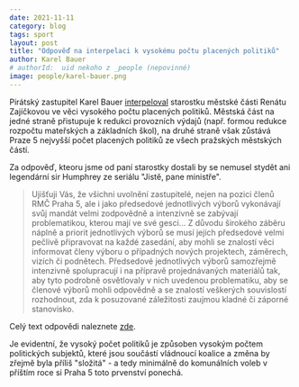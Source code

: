 ```yaml
---
date: 2021-11-11
category: blog
tags: sport
layout: post
title: "Odpověď na interpelaci k vysokému počtu placených politiků"
author: Karel Bauer
# authorId:  uid nekoho z _people (nepovinné)
image: people/karel-bauer.png
---
```


Pirátský zastupitel Karel Bauer [interpeloval](https://praha5.pirati.cz/aktuality/Interpelace-vysoky-pocet-uvolnenych-zastupitelu.html) starostku městské části Renátu Zajíčkovou ve věci vysokého počtu placených politiků.
Městská část na jedné straně přistupuje k redukci provozních výdajů (např. formou redukce rozpočtu mateřských a základních škol), na druhé straně však zůstává Praze 5 nejvyšší počet placených politiků ze všech pražských městských částí.

Za odpověď, kteoru jsme od paní starostky dostali by se nemusel stydět ani legendární sir Humphrey ze seriálu "Jistě, pane ministře".

> Ujišťuji Vás, že všichni uvolnění zastupitelé, nejen na pozici členů RMČ Praha 5, ale i jako předsedové jednotlivých výborů vykonávají svůj mandát velmi zodpovědně a intenzivně se zabývají problematikou, kterou mají ve své gesci... Z důvodu širokého záběru náplně a priorit jednotlivých výborů se musí jejich předsedové velmi pečlivě připravovat na každé zasedání, aby mohli se znalostí věci informovat členy výboru
o případných nových projektech, záměrech, vizích či podnětech. Předsedové jednotlivých výborů samozřejmě intenzivně spolupracují i na přípravě projednávaných materiálů tak, aby tyto podrobně osvětlovaly v nich uvedenou problematiku, aby se členové výborů mohli odpovědně
a se znalostí veškerých souvislostí rozhodnout, zda k posuzované záležitosti zaujmou kladné
či záporné stanovisko.

Celý text odpovědi naleznete [zde](https://www.praha5.cz/interpelace/uspora-provoznich-vydaju-v-navaznosti-na-pocet-uvolnenych-zastupitelu/).

Je evidentní, že vysoký počet politiků je způsoben vysokým počtem politických subjektů, které jsou součástí vládnoucí koalice a změna by zřejmě byla příliš "složitá" - a tedy minimálně do komunálních voleb v příštím roce si Praha 5 toto prvenství ponechá.
